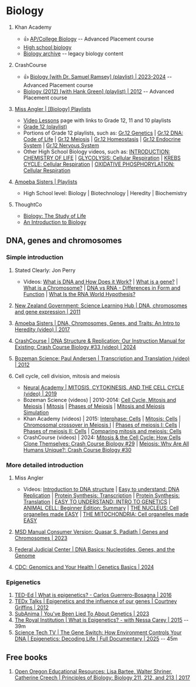 # Biology

1. Khan Academy
   - :thumbsup: [AP/College Biology](https://www.khanacademy.org/science/ap-biology) -- Advanced Placement course
   - [High school biology](https://www.khanacademy.org/science/hs-bio)
   - [Biology archive](https://www.khanacademy.org/science/biology) -- legacy biology content

1. CrashCourse
   - :thumbsup: [Biology [with Dr. Samuel Ramsey] (playlist) | 2023-2024](https://www.youtube.com/playlist?list=PL8dPuuaLjXtPW_ofbxdHNciuLoTRLPMgB) -- Advanced Placement course
   - [Biology (2012) [with Hank Green] (playlist) | 2012](https://www.youtube.com/playlist?list=PL3EED4C1D684D3ADF) -- Advanced Placement course

1. [Miss Angler | [Biology] Playlists](https://www.youtube.com/@missangler/playlists)
   - [Video Lessons](https://www.missangler.co.za/video-lessons) page with links to Grade 12, 11 and 10 playlists
   - [Grade 12 (playlist)](https://www.youtube.com/playlist?list=PLmblW4mMXmlelIrIkPWiki-K8yMPK7Aig)
   - Portions of Grade 12 playlists, such as:
     [Gr.12 Genetics](https://www.youtube.com/playlist?list=PLmblW4mMXmldCiqaxLLjlXe3wvMAnlUh5) |
     [Gr.12 DNA: Code of Life](https://www.youtube.com/playlist?list=PLmblW4mMXmlfxOoH4eBVD-w5gQjk-U1xV) |
     [Gr.12 Meiosis](https://www.youtube.com/playlist?list=PLmblW4mMXmldlwxVMlHNY-n-7djXYySZt) |
     [Gr.12 Homeostasis](https://www.youtube.com/playlist?list=PLmblW4mMXmlfcTHyLRVGhtn3kHQfrJ_m8) |
     [Gr.12 Endocrine System](https://www.youtube.com/playlist?list=PLmblW4mMXmldPfqD1mg0g-qi4UJ6IFz3f) |
     [Gr.12 Nervous System](https://www.youtube.com/playlist?list=PLmblW4mMXmlduJHLZGKMfQMTx65_Q-mOT)
   - Other High School Biology videos, such as:
     [INTRODUCTION: CHEMISTRY OF LIFE](https://www.youtube.com/watch?v=q4tMUtMRgwM) |
     [GLYCOLYSIS: Cellular Respiration](https://www.youtube.com/watch?v=f0Rn0k_ISis) |
     [KREBS CYCLE: Cellular Respiration](https://www.youtube.com/watch?v=C_oASWc1b9s) |
     [OXIDATIVE PHOSPHORYLATION: Cellular Respiration](https://www.youtube.com/watch?v=1vjecz3oqUY)

1. [Amoeba Sisters | Playlists](https://www.youtube.com/@AmoebaSisters/playlists)
   - High School level: Biology | Biotechnology | Heredity | Biochemistry

1. ThoughtCo
   - [Biology: The Study of Life](https://www.thoughtco.com/biology-meaning-373266)
   - [An Introduction to Biology](https://www.thoughtco.com/biology-basics-4133578)


## DNA, genes and chromosomes

### Simple introduction

1. Stated Clearly: Jon Perry
   - Videos: [What is DNA and How Does it Work?](https://www.youtube.com/watch?v=zwibgNGe4aY) |
     [What is a gene?](https://www.youtube.com/watch?v=5MQdXjRPHmQ) |
     [What is a Chromosome?](https://www.youtube.com/watch?v=IePMXxQ-KWY) |
     [DNA vs RNA - Differences in Form and Function](https://www.youtube.com/watch?v=FNynz6Q12Bw) |
     [What Is the RNA World Hypothesis?](https://www.youtube.com/watch?v=K1xnYFCZ9Yg)

1. [New Zealand Government: Science Learning Hub | DNA, chromosomes and gene expression | 2011](https://www.sciencelearn.org.nz/resources/206-dna-chromosomes-and-gene-expression)
1. [Amoeba Sisters | DNA, Chromosomes, Genes, and Traits: An Intro to Heredity (video) | 2017](https://www.youtube.com/watch?v=8m6hHRlKwxY&t=1m37s)
1. [CrashCourse | DNA Structure & Replication: Our Instruction Manual for Existing: Crash Course Biology #33 (video) | 2024](https://www.youtube.com/watch?v=4YNDB_zSzfE)
1. [Bozeman Science: Paul Andersen | Transcription and Translation (video) | 2012](https://www.youtube.com/watch?v=h3b9ArupXZg)
1. Cell cycle, cell division, mitosis and meiosis
   - [Neural Academy | MITOSIS, CYTOKINESIS, AND THE CELL CYCLE (video) | 2019](https://www.youtube.com/watch?v=8uzHTKdv_Sw)
   - Bozeman Science (videos) | 2010-2014:
     [Cell Cycle, Mitosis and Meiosis](https://www.youtube.com/watch?v=2aVnN4RePyI) |
     [Mitosis](https://www.youtube.com/watch?v=1cVZBV9tD-A) |
     [Phases of Meiosis](https://www.youtube.com/watch?v=16enC385R0w) |
     [Mitosis and Meiosis Simulation](https://www.youtube.com/watch?v=zGVBAHAsjJM)
   - Khan Academy (videos) | 2015:
     [Interphase: Cells](https://www.youtube.com/watch?v=VXLSTd_dlKg) |
     [Mitosis: Cells](https://www.youtube.com/watch?v=TKGcfbyFXsw) |
     [Chromosomal crossover in Meiosis I](https://www.youtube.com/watch?v=04gQ0bQu6xk) |
     [Phases of meiosis I: Cells](https://www.youtube.com/watch?v=XGWL9jfPHJ8) |
     [Phases of meiosis II: Cells](https://www.youtube.com/watch?v=mMCcBsSAlF4) |
     [Comparing mitosis and meiosis: Cells](https://www.youtube.com/watch?v=IQJ4DBkCnco)
   - CrashCourse (videos) | 2024:
     [Mitosis & the Cell Cycle: How Cells Clone Themselves: Crash Course Biology #29](https://www.youtube.com/watch?v=skPOXcVvS5c) |
     [Meiosis: Why Are All Humans Unique?: Crash Course Biology #30](https://www.youtube.com/watch?v=pj1oFx42d48)


### More detailed introduction

1. Miss Angler
   - Videos: [Introduction to DNA structure](https://www.youtube.com/watch?v=4u8nC8BAq9s) |
     [Easy to understand: DNA Replication](https://www.youtube.com/watch?v=fnupT4KUt7g) |
     [Protein Synthesis: Transcription](https://www.youtube.com/watch?v=ej1CVV7_en4) |
     [Protein Synthesis: Translation](https://www.youtube.com/watch?v=pLSDaWU1s9I) |
     [EASY TO UNDERSTAND: INTRO TO GENETICS](https://www.youtube.com/watch?v=cc3-WB1_Ysk) |
     [ANIMAL CELL: Beginner Edition: Summary](https://www.youtube.com/watch?v=kM44ghjnc8s) |
     [THE NUCLEUS: Cell organelles made EASY](https://www.youtube.com/watch?v=If0aMcRQgWg) |
     [THE MITOCHONDRIA: Cell organelles made EASY](https://www.youtube.com/watch?v=reRd9GpxMkg)

1. [MSD Manual Consumer Version: Quasar S. Padiath | Genes and Chromosomes | 2023](https://www.msdmanuals.com/home/fundamentals/genetics/genes-and-chromosomes)
1. [Federal Judicial Center | DNA Basics: Nucleotides, Genes, and the Genome](https://www.fjc.gov/content/361230/DNA-basics-nucleotides-genes-genome)
1. [CDC: Genomics and Your Health | Genetics Basics | 2024](https://www.cdc.gov/genomics-and-health/about/index.html)


### Epigenetics

1. [TED-Ed | What is epigenetics? - Carlos Guerrero-Bosagna | 2016](https://www.youtube.com/watch?v=_aAhcNjmvhc)
1. [TEDx Talks | Epigenetics and the influence of our genes | Courtney Griffins | 2012](https://www.youtube.com/watch?v=JTBg6hqeuTg)
1. [SubAnima | You've Been Lied To About Genetics | 2023](https://www.youtube.com/watch?v=zpIqQ0pGs1E)
1. [The Royal Institution | What is Epigenetics? - with Nessa Carey | 2015](https://www.youtube.com/watch?v=9DAcJSAM_BA) -- 39m
1. [Science Tech TV | The Gene Switch: How Environment Controls Your DNA | Epigenetics: Decoding Life | Full Documentary | 2025](https://www.youtube.com/watch?v=lNLi13Wu2Ls) -- 45m


## Free books

1. [Open Oregon Educational Resources: Lisa Bartee, Walter Shriner, Catherine Creech | Principles of Biology: Biology 211, 212, and 213 | 2017](https://openoregon.pressbooks.pub/mhccmajorsbio/)

